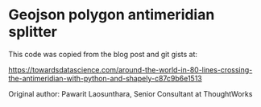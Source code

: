 # Geojson polygon antimeridian splitter

This code was copied from the blog post and git gists at:

https://towardsdatascience.com/around-the-world-in-80-lines-crossing-the-antimeridian-with-python-and-shapely-c87c9b6e1513

Original author: Pawarit Laosunthara, Senior Consultant at ThoughtWorks
